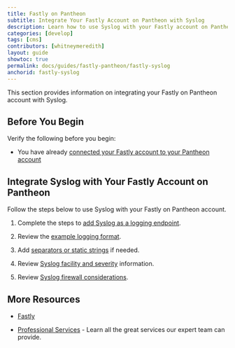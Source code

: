 ```yaml
---
title: Fastly on Pantheon
subtitle: Integrate Your Fastly Account on Pantheon with Syslog
description: Learn how to use Syslog with your Fastly account on Pantheon.
categories: [develop]
tags: [cms]
contributors: [whitneymeredith]
layout: guide
showtoc: true
permalink: docs/guides/fastly-pantheon/fastly-syslog
anchorid: fastly-syslog
---
```


This section provides information on integrating your Fastly on Pantheon account with Syslog.

## Before You Begin

Verify the following before you begin:

- You have already [connected your Fastly account to your Pantheon account](/guides/fastly-pantheon/connect-fastly)

## Integrate Syslog with Your Fastly Account on Pantheon

Follow the steps below to use Syslog with your Fastly on Pantheon account.

1. Complete the steps to [add Syslog as a logging endpoint](https://docs.fastly.com/en/guides/log-streaming-syslog#adding-syslog-as-a-logging-endpoint).

1. Review the [example logging format](https://docs.fastly.com/en/guides/log-streaming-syslog#example-format).

1. Add [separators or static strings](https://pantheon.io/register) if needed.

1. Review [Syslog facility and severity](https://docs.fastly.com/en/guides/log-streaming-syslog#syslog-facility-and-severity) information.

1. Review [Syslog firewall considerations](https://docs.fastly.com/en/guides/log-streaming-syslog#firewall-considerations).

## More Resources

- [Fastly](https://explore.fastly.com)

- [Professional Services](/guides/professional-services) - Learn all the great services our expert team can provide.
